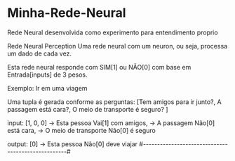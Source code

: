 # Minha-Rede-Neural
Rede Neural desenvolvida como experimento para entendimento proprio

Rede Neural Perception
Uma rede neural com um neuron, ou seja, processa um  dado de cada vez.

Esta rede neural responde com SIM[1] ou NÃO[0] com base em Entrada[inputs] de 3 pesos.

Exemplo: Ir em uma viagem

Uma tupla é gerada conforme as perguntas:
[Tem amigos para ir junto?,
 A passagem está cara?, 
 O meio de transporte é seguro?
]

input: [1, 0, 0] 
-> Esta pessoa Vai[1] com amigos,
-> A passagem Não[0] está cara,
-> O meio de transporte Não[0] é seguro

output: [0] 
-> Esta pessoa Não[0] deve viajar
#---------------------------------------------------#
